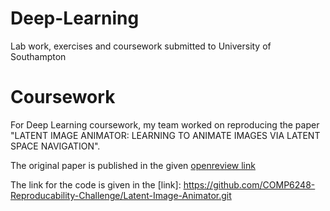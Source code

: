 # Deep-Learning
Lab work, exercises and coursework submitted to University of Southampton

# Coursework
For Deep Learning coursework, my team worked on reproducing the paper "LATENT IMAGE ANIMATOR: LEARNING TO ANIMATE IMAGES VIA LATENT SPACE NAVIGATION".

The original paper is published in the given
[openreview link](https://openreview.net/attachment?id=7r6kDq0mK_&name=pdf)



The link for the code is given in the [link]:
https://github.com/COMP6248-Reproducability-Challenge/Latent-Image-Animator.git
